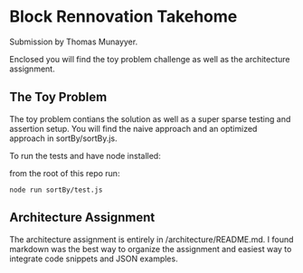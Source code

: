 # Block Rennovation Takehome

Submission by Thomas Munayyer.

Enclosed you will find the toy problem challenge as well as the architecture assignment.

## The Toy Problem

The toy problem contians the solution as well as a super sparse testing and assertion setup. You will find the naive approach and an optimized approach in sortBy/sortBy.js.

To run the tests and have node installed: 

from the root of this repo run:

```
node run sortBy/test.js
```

## Architecture Assignment

The architecture assignment is entirely in /architecture/README.md. I found markdown was the best way to organize the assignment and easiest way to integrate code snippets and JSON examples.